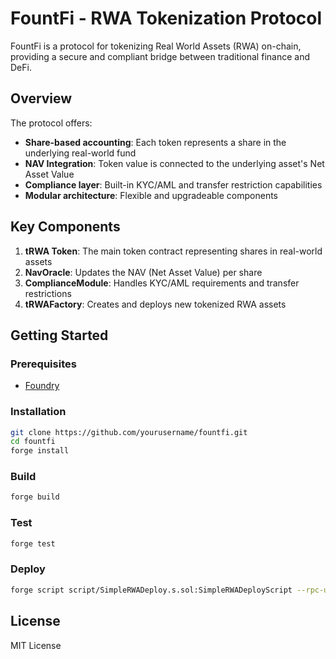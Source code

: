 # FountFi - RWA Tokenization Protocol

FountFi is a protocol for tokenizing Real World Assets (RWA) on-chain, providing a secure and compliant bridge between traditional finance and DeFi.

## Overview

The protocol offers:

- **Share-based accounting**: Each token represents a share in the underlying real-world fund
- **NAV Integration**: Token value is connected to the underlying asset's Net Asset Value
- **Compliance layer**: Built-in KYC/AML and transfer restriction capabilities
- **Modular architecture**: Flexible and upgradeable components

## Key Components

1. **tRWA Token**: The main token contract representing shares in real-world assets
2. **NavOracle**: Updates the NAV (Net Asset Value) per share
3. **ComplianceModule**: Handles KYC/AML requirements and transfer restrictions
4. **tRWAFactory**: Creates and deploys new tokenized RWA assets

## Getting Started

### Prerequisites

- [Foundry](https://book.getfoundry.sh/getting-started/installation.html)

### Installation

```bash
git clone https://github.com/yourusername/fountfi.git
cd fountfi
forge install
```

### Build

```bash
forge build
```

### Test

```bash
forge test
```

### Deploy

```bash
forge script script/SimpleRWADeploy.s.sol:SimpleRWADeployScript --rpc-url <your_rpc_url> --private-key <your_private_key> --broadcast
```

## License

MIT License